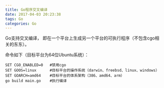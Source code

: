```yaml
---
title: Go程序交叉编译
date: 2017-04-03 20:23:38
tags: Go
categories: Go
---
```


Go支持交叉编译， 即在一个平台上生成另一个平台的可执行程序（不包含cgo相关的东东）。

命令如下（目标平台为64位Ubuntu系统）：

    SET CGO_ENABLED=0   #禁用cgo
    SET GOOS=linux      #目标平台的操作系统（darwin、freebsd、linux、windows）
    SET GOARCH=amd64    #目标平台的体系架构（386、amd64、arm）
    go build main.go    #执行编译

